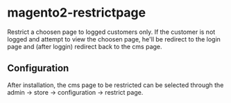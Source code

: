 # magento2-restrictpage
Restrict a choosen page to logged customers only. If the customer is not logged and attempt to view the choosen page, he'll be redirect to the login page and (after loggin) redirect back to the cms page.

## Configuration
After installation, the cms page to be restricted can be selected through the admin -> store -> configuration -> restrict page.
